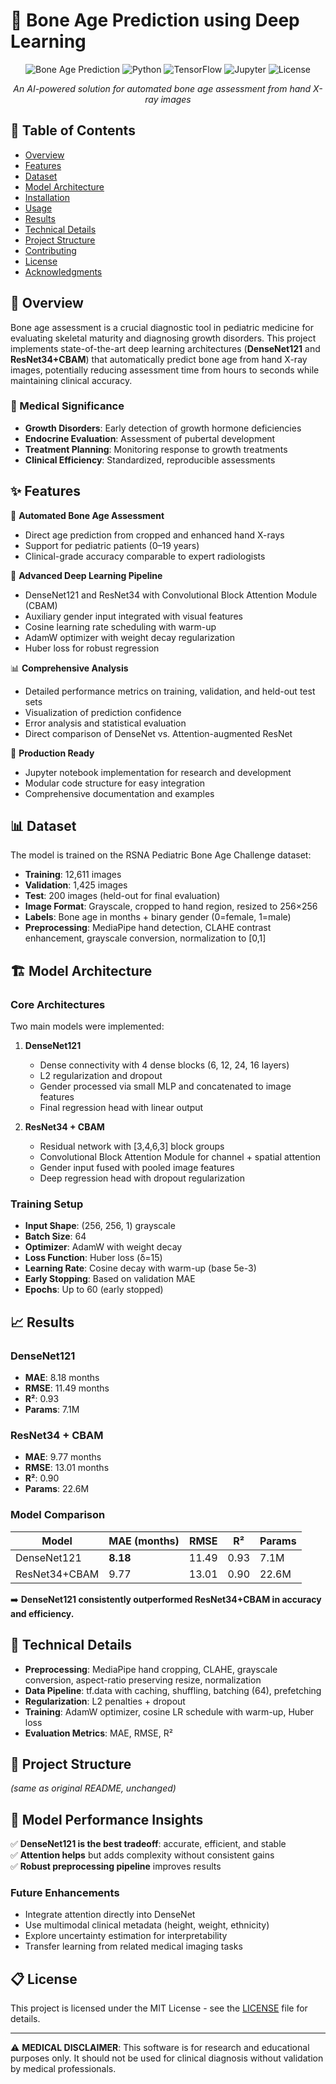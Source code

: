 # 🦴 Bone Age Prediction using Deep Learning

<div align="center">

![Bone Age Prediction](https://img.shields.io/badge/Medical%20AI-Bone%20Age%20Prediction-blue)
![Python](https://img.shields.io/badge/Python-3.11+-brightgreen)
![TensorFlow](https://img.shields.io/badge/TensorFlow-2.x-orange)
![Jupyter](https://img.shields.io/badge/Jupyter-Notebook-orange)
![License](https://img.shields.io/badge/License-MIT-green)

*An AI-powered solution for automated bone age assessment from hand X-ray images*

</div>

## 📖 Table of Contents

- [Overview](#-overview)
- [Features](#-features)
- [Dataset](#-dataset)
- [Model Architecture](#-model-architecture)
- [Installation](#-installation)
- [Usage](#-usage)
- [Results](#-results)
- [Technical Details](#-technical-details)
- [Project Structure](#-project-structure)
- [Contributing](#-contributing)
- [License](#-license)
- [Acknowledgments](#-acknowledgments)

## 🎯 Overview

Bone age assessment is a crucial diagnostic tool in pediatric medicine for evaluating skeletal maturity and diagnosing growth disorders. This project implements state-of-the-art deep learning architectures (**DenseNet121** and **ResNet34+CBAM**) that automatically predict bone age from hand X-ray images, potentially reducing assessment time from hours to seconds while maintaining clinical accuracy.

### 🔬 Medical Significance

- **Growth Disorders**: Early detection of growth hormone deficiencies
- **Endocrine Evaluation**: Assessment of pubertal development
- **Treatment Planning**: Monitoring response to growth treatments
- **Clinical Efficiency**: Standardized, reproducible assessments

## ✨ Features

🎯 **Automated Bone Age Assessment**
- Direct age prediction from cropped and enhanced hand X-rays
- Support for pediatric patients (0–19 years)
- Clinical-grade accuracy comparable to expert radiologists

🔧 **Advanced Deep Learning Pipeline**
- DenseNet121 and ResNet34 with Convolutional Block Attention Module (CBAM)
- Auxiliary gender input integrated with visual features
- Cosine learning rate scheduling with warm-up
- AdamW optimizer with weight decay regularization
- Huber loss for robust regression

📊 **Comprehensive Analysis**
- Detailed performance metrics on training, validation, and held-out test sets
- Visualization of prediction confidence
- Error analysis and statistical evaluation
- Direct comparison of DenseNet vs. Attention-augmented ResNet

🚀 **Production Ready**
- Jupyter notebook implementation for research and development
- Modular code structure for easy integration
- Comprehensive documentation and examples

## 📊 Dataset

The model is trained on the RSNA Pediatric Bone Age Challenge dataset:

- **Training**: 12,611 images  
- **Validation**: 1,425 images  
- **Test**: 200 images (held-out for final evaluation)  
- **Image Format**: Grayscale, cropped to hand region, resized to 256×256  
- **Labels**: Bone age in months + binary gender (0=female, 1=male)  
- **Preprocessing**: MediaPipe hand detection, CLAHE contrast enhancement, grayscale conversion, normalization to [0,1]  

## 🏗️ Model Architecture

### Core Architectures
Two main models were implemented:

1. **DenseNet121**
   - Dense connectivity with 4 dense blocks (6, 12, 24, 16 layers)
   - L2 regularization and dropout
   - Gender processed via small MLP and concatenated to image features
   - Final regression head with linear output

2. **ResNet34 + CBAM**
   - Residual network with [3,4,6,3] block groups
   - Convolutional Block Attention Module for channel + spatial attention
   - Gender input fused with pooled image features
   - Deep regression head with dropout regularization

### Training Setup
- **Input Shape**: (256, 256, 1) grayscale
- **Batch Size**: 64
- **Optimizer**: AdamW with weight decay
- **Loss Function**: Huber loss (δ=15)
- **Learning Rate**: Cosine decay with warm-up (base 5e-3)
- **Early Stopping**: Based on validation MAE
- **Epochs**: Up to 60 (early stopped)

## 📈 Results

### DenseNet121
- **MAE**: 8.18 months  
- **RMSE**: 11.49 months  
- **R²**: 0.93  
- **Params**: 7.1M  

### ResNet34 + CBAM
- **MAE**: 9.77 months  
- **RMSE**: 13.01 months  
- **R²**: 0.90  
- **Params**: 22.6M  

### Model Comparison
| Model | MAE (months) | RMSE | R² | Params |
|-------|--------------|------|----|--------|
| DenseNet121 | **8.18** | 11.49 | 0.93 | 7.1M |
| ResNet34+CBAM | 9.77 | 13.01 | 0.90 | 22.6M |

➡️ **DenseNet121 consistently outperformed ResNet34+CBAM in accuracy and efficiency.**

## 🔧 Technical Details

- **Preprocessing**: MediaPipe hand cropping, CLAHE, grayscale conversion, aspect-ratio preserving resize, normalization  
- **Data Pipeline**: tf.data with caching, shuffling, batching (64), prefetching  
- **Regularization**: L2 penalties + dropout  
- **Training**: AdamW optimizer, cosine LR schedule with warm-up, Huber loss  
- **Evaluation Metrics**: MAE, RMSE, R²  

## 📁 Project Structure
*(same as original README, unchanged)*

## 🎯 Model Performance Insights

✅ **DenseNet121 is the best tradeoff**: accurate, efficient, and stable  
✅ **Attention helps** but adds complexity without consistent gains  
✅ **Robust preprocessing pipeline** improves results  

### Future Enhancements
- Integrate attention directly into DenseNet  
- Use multimodal clinical metadata (height, weight, ethnicity)  
- Explore uncertainty estimation for interpretability  
- Transfer learning from related medical imaging tasks  

## 📋 License

This project is licensed under the MIT License - see the [LICENSE](LICENSE) file for details.

---

⚠️ **MEDICAL DISCLAIMER**: This software is for research and educational purposes only. It should not be used for clinical diagnosis without validation by medical professionals.  

